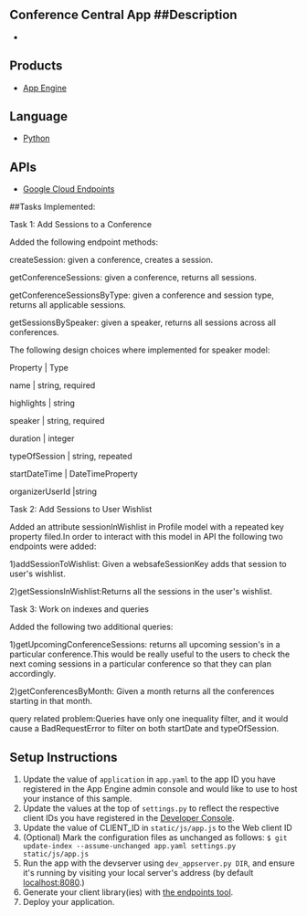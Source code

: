 Conference Central App
##Description
- 


- 
## Products
- [App Engine][1]

## Language
- [Python][2]

## APIs
- [Google Cloud Endpoints][3]

##Tasks Implemented:
 
Task 1: Add Sessions to a Conference

Added the following endpoint methods:

createSession: given a conference, creates a session.

getConferenceSessions: given a conference, returns all sessions.

getConferenceSessionsByType: given a conference and session type, returns all applicable sessions.

getSessionsBySpeaker: given a speaker, returns all sessions across all conferences.

The following design choices where implemented for speaker model:

Property	| Type

name	    | string, required

highlights |	string

speaker	| string, required

duration	| integer

typeOfSession |	string, repeated

startDateTime |	DateTimeProperty

organizerUserId	|string



Task 2: Add Sessions to User Wishlist

Added an attribute sessionInWishlist in Profile model with a repeated key property filed.In order to interact with this model in API the following two endpoints were added:

1)addSessionToWishlist: Given a websafeSessionKey adds that session to user's wishlist.

2)getSessionsInWishlist:Returns all the sessions in the user's wishlist.

Task 3: Work on indexes and queries

Added the following two additional queries:

1)getUpcomingConferenceSessions: returns all upcoming session's in a particular conference.This would be really useful to the users to check the next coming sessions in a particular conference so that they can plan accordingly.

2)getConferencesByMonth: Given a month returns all the conferences starting in that month.

query related problem:Queries have only one  inequality filter, and it would cause a BadRequestError to filter on both startDate and typeOfSession.


## Setup Instructions
1. Update the value of `application` in `app.yaml` to the app ID you
   have registered in the App Engine admin console and would like to use to host
   your instance of this sample.
1. Update the values at the top of `settings.py` to
   reflect the respective client IDs you have registered in the
   [Developer Console][4].
1. Update the value of CLIENT_ID in `static/js/app.js` to the Web client ID
1. (Optional) Mark the configuration files as unchanged as follows:
   `$ git update-index --assume-unchanged app.yaml settings.py static/js/app.js`
1. Run the app with the devserver using `dev_appserver.py DIR`, and ensure it's running by visiting
   your local server's address (by default [localhost:8080][5].)
1. Generate your client library(ies) with [the endpoints tool][6].
1. Deploy your application.


[1]: https://developers.google.com/appengine
[2]: http://python.org
[3]: https://developers.google.com/appengine/docs/python/endpoints/
[4]: https://console.developers.google.com/
[5]: https://localhost:8080/
[6]: https://developers.google.com/appengine/docs/python/endpoints/endpoints_tool
